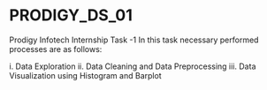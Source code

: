 # PRODIGY_DS_01
Prodigy Infotech Internship Task -1
In this task necessary performed processes are as follows:

i. Data Exploration
ii. Data Cleaning and Data Preprocessing
iii. Data Visualization using Histogram and Barplot

